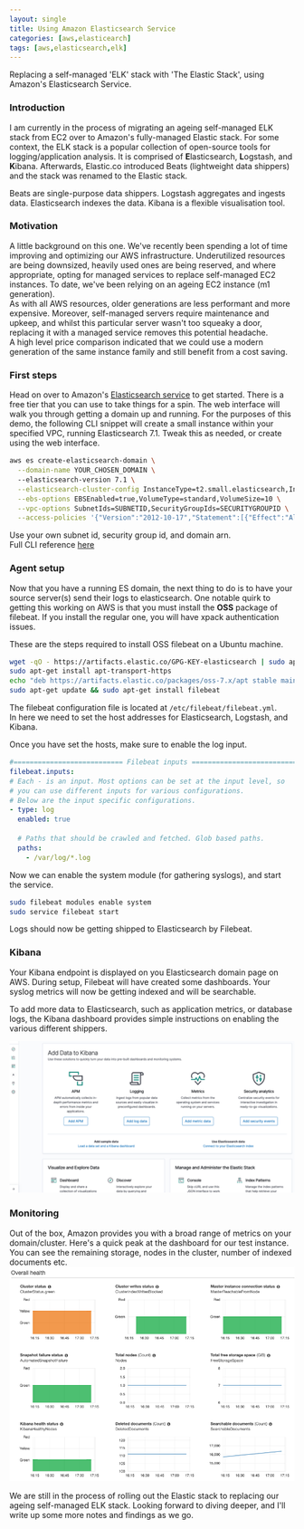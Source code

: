 ```yaml
---
layout: single
title: Using Amazon Elasticsearch Service
categories: [aws,elasticearch]
tags: [aws,elasticsearch,elk]
---
```


Replacing a self-managed 'ELK' stack with 'The Elastic Stack', using Amazon's Elasticsearch Service.

### Introduction
I am currently in the process of migrating an ageing self-managed ELK stack from
EC2 over to Amazon's fully-managed Elastic stack. For some context, the
ELK stack is a popular collection of open-source tools for logging/application
analysis. It is comprised of <b>E</b>lasticsearch, <b>L</b>ogstash, and
<b>K</b>ibana. Afterwards, Elastic.co introduced Beats (lightweight data shippers) and
the stack was renamed to the Elastic stack.

Beats are single-purpose data shippers.
Logstash aggregates and ingests data.
Elasticsearch indexes the data.
Kibana is a flexible visualisation tool.

### Motivation
A little background on this one. We've recently been spending a lot of time
improving and optimizing our AWS infrastructure. Underutilized resources are being downsized,
heavily used ones are being reserved, and where appropriate, opting for managed
services to replace self-managed EC2 instances.
To date, we've been relying on an ageing EC2 instance (m1 generation).  
As with all AWS resources, older generations are less performant and more expensive.
Moreover, self-managed servers require maintenance and upkeep, and whilst this
particular server wasn't too squeaky a door, replacing it with a managed service
removes this potential headache.  
A high level price comparison indicated that we could use a modern generation of
the same instance family and still benefit from a cost saving.

### First steps
Head on over to Amazon's [Elasticsearch
service](https://aws.amazon.com/elasticsearch-service/) to get started. There is
a free tier that you can use to take things for a spin.
The web interface will walk you through getting a domain up and running.
For the purposes of this demo, the following CLI snippet will create a small
instance within your specified VPC, running Elasticsearch 7.1. Tweak this as
needed, or create using the web interface.

```bash
aws es create-elasticsearch-domain \
  --domain-name YOUR_CHOSEN_DOMAIN \ 
  --elasticsearch-version 7.1 \
  --elasticsearch-cluster-config InstanceType=t2.small.elasticsearch,InstanceCount=1 \
  --ebs-options EBSEnabled=true,VolumeType=standard,VolumeSize=10 \
  --vpc-options SubnetIds=SUBNETID,SecurityGroupIds=SECURITYGROUPID \
  --access-policies '{"Version":"2012-10-17","Statement":[{"Effect":"Allow","Principal":{"AWS":"*"},"Action":"es:*","Resource":"YOUR_ARN"}]}'
```

Use your own subnet id, security group id, and domain arn.  
Full CLI reference
[here](https://docs.aws.amazon.com/cli/latest/reference/es/create-elasticsearch-domain.html)

### Agent setup
Now that you have a running ES domain, the next thing to do is to have your source server(s) send their
logs to elasticsearch. One notable quirk to getting this working on AWS is that you must install the <b>OSS</b> package of filebeat.
If you install the regular one, you will have xpack authentication issues.

These are the steps required to install OSS filebeat on a Ubuntu machine.

```bash
wget -qO - https://artifacts.elastic.co/GPG-KEY-elasticsearch | sudo apt-key add -
sudo apt-get install apt-transport-https
echo "deb https://artifacts.elastic.co/packages/oss-7.x/apt stable main" | sudo tee -a /etc/apt/sources.list.d/elastic-7.x.list
sudo apt-get update && sudo apt-get install filebeat
```

The filebeat configuration file is located at `/etc/filebeat/filebeat.yml`.  
In here we need to set the host addresses for Elasticsearch, Logstash, and Kibana.

Once you have set the hosts, make sure to enable the log input. 
```yaml
#=========================== Filebeat inputs =============================
filebeat.inputs:
# Each - is an input. Most options can be set at the input level, so
# you can use different inputs for various configurations.
# Below are the input specific configurations.
- type: log
  enabled: true

  # Paths that should be crawled and fetched. Glob based paths.
  paths:
    - /var/log/*.log
```

Now we can enable the system module (for gathering syslogs), and start the
service.

```bash
sudo filebeat modules enable system
sudo service filebeat start
```

Logs should now be getting shipped to Elasticsearch by Filebeat.

### Kibana

Your Kibana endpoint is displayed on you Elasticsearch domain page on AWS.
During setup, Filebeat will have created some dashboards. Your syslog metrics
will now be getting indexed and will be searchable. 

To add more data to Elasticsearch, such as application metrics, or database
logs, the Kibana dashboard provides simple instructions on enabling the various
different shippers.

![kibana dashboard](/assets/images/elasticstack/kibana.png)

### Monitoring
Out of the box, Amazon provides you with a broad range of metrics on your
domain/cluster. Here's a quick peak at the dashboard for our test instance. 
You can see the remaining storage, nodes in the cluster, number of indexed
documents etc.
![elasticsearch monitoring](/assets/images/elasticstack/esdashboard.png)

We are still in the process of rolling out the Elastic stack to replacing our
ageing self-managed ELK stack. Looking forward to diving deeper, and I'll write
up some more notes and findings as we go.

